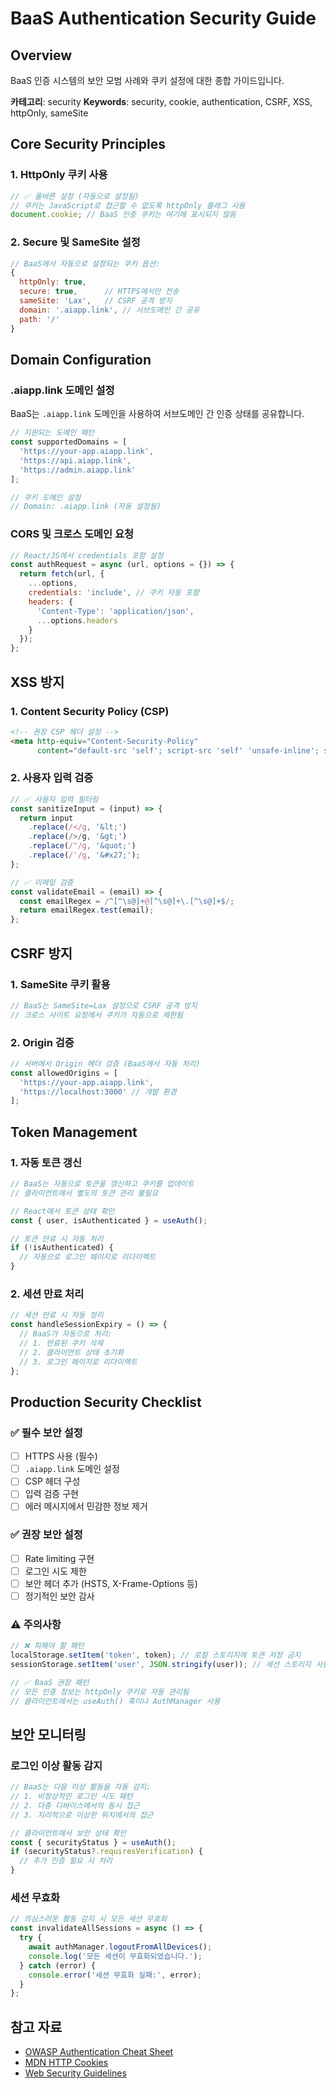 # BaaS Authentication Security Guide

## Overview
BaaS 인증 시스템의 보안 모범 사례와 쿠키 설정에 대한 종합 가이드입니다.

**카테고리**: security
**Keywords**: security, cookie, authentication, CSRF, XSS, httpOnly, sameSite

## Core Security Principles

### 1. HttpOnly 쿠키 사용
```javascript
// ✅ 올바른 설정 (자동으로 설정됨)
// 쿠키는 JavaScript로 접근할 수 없도록 httpOnly 플래그 사용
document.cookie; // BaaS 인증 쿠키는 여기에 표시되지 않음
```

### 2. Secure 및 SameSite 설정
```javascript
// BaaS에서 자동으로 설정되는 쿠키 옵션:
{
  httpOnly: true,
  secure: true,      // HTTPS에서만 전송
  sameSite: 'Lax',   // CSRF 공격 방지
  domain: '.aiapp.link', // 서브도메인 간 공유
  path: '/'
}
```

## Domain Configuration

### .aiapp.link 도메인 설정
BaaS는 `.aiapp.link` 도메인을 사용하여 서브도메인 간 인증 상태를 공유합니다.

```javascript
// 지원되는 도메인 패턴
const supportedDomains = [
  'https://your-app.aiapp.link',
  'https://api.aiapp.link',
  'https://admin.aiapp.link'
];

// 쿠키 도메인 설정
// Domain: .aiapp.link (자동 설정됨)
```

### CORS 및 크로스 도메인 요청
```javascript
// React/JS에서 credentials 포함 설정
const authRequest = async (url, options = {}) => {
  return fetch(url, {
    ...options,
    credentials: 'include', // 쿠키 자동 포함
    headers: {
      'Content-Type': 'application/json',
      ...options.headers
    }
  });
};
```

## XSS 방지

### 1. Content Security Policy (CSP)
```html
<!-- 권장 CSP 헤더 설정 -->
<meta http-equiv="Content-Security-Policy"
      content="default-src 'self'; script-src 'self' 'unsafe-inline'; style-src 'self' 'unsafe-inline';">
```

### 2. 사용자 입력 검증
```javascript
// ✅ 사용자 입력 필터링
const sanitizeInput = (input) => {
  return input
    .replace(/</g, '&lt;')
    .replace(/>/g, '&gt;')
    .replace(/"/g, '&quot;')
    .replace(/'/g, '&#x27;');
};

// ✅ 이메일 검증
const validateEmail = (email) => {
  const emailRegex = /^[^\s@]+@[^\s@]+\.[^\s@]+$/;
  return emailRegex.test(email);
};
```

## CSRF 방지

### 1. SameSite 쿠키 활용
```javascript
// BaaS는 SameSite=Lax 설정으로 CSRF 공격 방지
// 크로스 사이트 요청에서 쿠키가 자동으로 제한됨
```

### 2. Origin 검증
```javascript
// 서버에서 Origin 헤더 검증 (BaaS에서 자동 처리)
const allowedOrigins = [
  'https://your-app.aiapp.link',
  'https://localhost:3000' // 개발 환경
];
```

## Token Management

### 1. 자동 토큰 갱신
```javascript
// BaaS는 자동으로 토큰을 갱신하고 쿠키를 업데이트
// 클라이언트에서 별도의 토큰 관리 불필요

// React에서 토큰 상태 확인
const { user, isAuthenticated } = useAuth();

// 토큰 만료 시 자동 처리
if (!isAuthenticated) {
  // 자동으로 로그인 페이지로 리다이렉트
}
```

### 2. 세션 만료 처리
```javascript
// 세션 만료 시 자동 정리
const handleSessionExpiry = () => {
  // BaaS가 자동으로 처리:
  // 1. 만료된 쿠키 삭제
  // 2. 클라이언트 상태 초기화
  // 3. 로그인 페이지로 리다이렉트
};
```

## Production Security Checklist

### ✅ 필수 보안 설정
- [ ] HTTPS 사용 (필수)
- [ ] `.aiapp.link` 도메인 설정
- [ ] CSP 헤더 구성
- [ ] 입력 검증 구현
- [ ] 에러 메시지에서 민감한 정보 제거

### ✅ 권장 보안 설정
- [ ] Rate limiting 구현
- [ ] 로그인 시도 제한
- [ ] 보안 헤더 추가 (HSTS, X-Frame-Options 등)
- [ ] 정기적인 보안 감사

### ⚠️ 주의사항
```javascript
// ❌ 피해야 할 패턴
localStorage.setItem('token', token); // 로컬 스토리지에 토큰 저장 금지
sessionStorage.setItem('user', JSON.stringify(user)); // 세션 스토리지 사용 금지

// ✅ BaaS 권장 패턴
// 모든 인증 정보는 httpOnly 쿠키로 자동 관리됨
// 클라이언트에서는 useAuth() 훅이나 AuthManager 사용
```

## 보안 모니터링

### 로그인 이상 활동 감지
```javascript
// BaaS는 다음 이상 활동을 자동 감지:
// 1. 비정상적인 로그인 시도 패턴
// 2. 다중 디바이스에서의 동시 접근
// 3. 지리적으로 이상한 위치에서의 접근

// 클라이언트에서 보안 상태 확인
const { securityStatus } = useAuth();
if (securityStatus?.requiresVerification) {
  // 추가 인증 필요 시 처리
}
```

### 세션 무효화
```javascript
// 의심스러운 활동 감지 시 모든 세션 무효화
const invalidateAllSessions = async () => {
  try {
    await authManager.logoutFromAllDevices();
    console.log('모든 세션이 무효화되었습니다.');
  } catch (error) {
    console.error('세션 무효화 실패:', error);
  }
};
```

## 참고 자료

- [OWASP Authentication Cheat Sheet](https://cheatsheetseries.owasp.org/cheatsheets/Authentication_Cheat_Sheet.html)
- [MDN HTTP Cookies](https://developer.mozilla.org/en-US/docs/Web/HTTP/Cookies)
- [Web Security Guidelines](https://infosec.mozilla.org/guidelines/web_security)